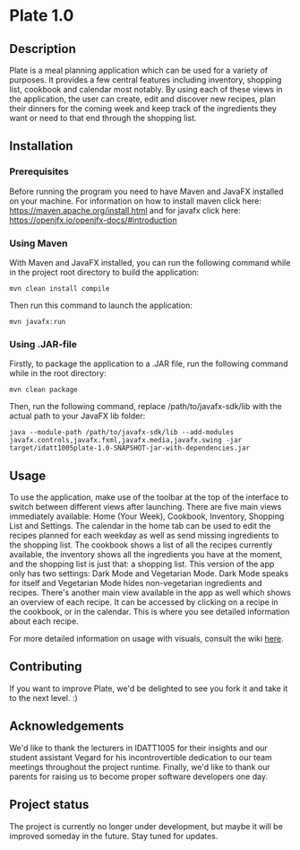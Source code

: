 # Plate 1.0

## Description
Plate is a meal planning application which can be used for a variety of purposes. It provides a few central features including inventory, shopping list, cookbook and calendar most notably. By using each of these views in the application, the user can create, edit and discover new recipes, plan their dinners for the coming week and keep track of the ingredients they want or need to that end through the shopping list.

## Installation

### Prerequisites
Before running the program you need to have Maven and JavaFX installed on your machine. For information on how to install maven click here: https://maven.apache.org/install.html and for javafx click here: https://openjfx.io/openjfx-docs/#introduction

### Using Maven
With Maven and JavaFX installed, you can run the following command while in the project root directory to build the application:

```
mvn clean install compile
```
Then run this command to launch the application:
```
mvn javafx:run
```

### Using .JAR-file
Firstly, to package the application to a .JAR file, run the following command while in the root directory:
```
mvn clean package
```
Then, run the following command, replace /path/to/javafx-sdk/lib with the actual path to your JavaFX lib folder:
```
java --module-path /path/to/javafx-sdk/lib --add-modules javafx.controls,javafx.fxml,javafx.media,javafx.swing -jar target/idatt1005plate-1.0-SNAPSHOT-jar-with-dependencies.jar
```
## Usage

To use the application, make use of the toolbar at the top of the interface to switch between different views after launching. There are five main views immediately available: Home (Your Week), Cookbook, Inventory, Shopping List and Settings. The calendar in the home tab can be used to edit the recipes planned for each weekday as well as send missing ingredients to the shopping list. The cookbook shows a list of all the recipes currently available, the inventory shows all the ingredients you have at the moment, and the shopping list is just that: a shopping list. This version of the app only has two settings: Dark Mode and Vegetarian Mode. Dark Mode speaks for itself and Vegetarian Mode hides non-vegetarian ingredients and recipes. There's another main view available in the app as well which shows an overview of each recipe. It can be accessed by clicking on a recipe in the cookbook, or in the calendar. This is where you see detailed information about each recipe.

For more detailed information on usage with visuals, consult the wiki [here](https://gitlab.stud.idi.ntnu.no/idatt_1005_2024_group13/purchase-planner/-/wikis/User-Manual).

## Contributing
If you want to improve Plate, we'd be delighted to see you fork it and take it to the next level. :)

## Acknowledgements
We'd like to thank the lecturers in IDATT1005 for their insights and our student assistant Vegard for his incontrovertible dedication to our team meetings throughout the project runtime. Finally, we'd like to thank our parents for raising us to become proper software developers one day.

## Project status
The project is currently no longer under development, but maybe it will be improved someday in the future. Stay tuned for updates.